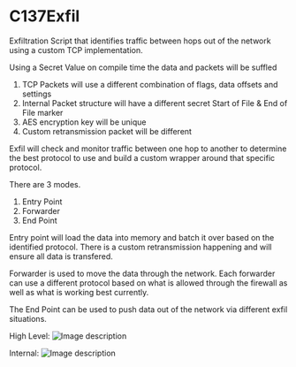 # C137Exfil

Exfiltration Script that identifies traffic between hops out of the network using a custom TCP implementation. 

Using a Secret Value on compile time the data and packets will be suffled

1. TCP Packets will use a different combination of flags, data offsets and settings
2. Internal Packet structure will have a different secret Start of File & End of File marker
3. AES encryption key will be unique
5. Custom retransmission packet will be different


Exfil will check and monitor traffic between one hop to another to determine the best protocol to use and build a custom wrapper around that specific protocol.

There are 3 modes.

1. Entry Point
2. Forwarder
3. End Point

Entry point will load the data into memory and batch it over based on the identified protocol. There is a custom retransmission happening and will ensure all data is transfered.

Forwarder is used to move the data through the network. Each forwarder can use a different protocol based on what is allowed through the firewall as well as what is working best currently.

The End Point can be used to push data out of the network via different exfil situations. 

High Level:
![Image description](https://redteamnation.com/wp-content/uploads/2020/03/C137_high_level.png)

Internal:
![Image description](https://redteamnation.com/wp-content/uploads/2020/03/c137_Internal.png)
